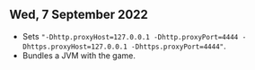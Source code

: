 Wed, 7 September 2022
---------------------

 * Sets `"-Dhttp.proxyHost=127.0.0.1 -Dhttp.proxyPort=4444 -Dhttps.proxyHost=127.0.0.1 -Dhttps.proxyPort=4444"`.
 * Bundles a JVM with the game.